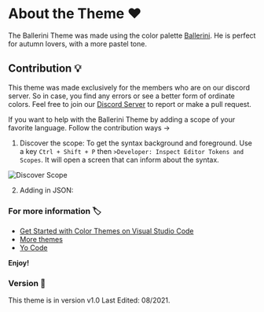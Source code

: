 # About the Theme ❤️

The Ballerini Theme was made using the color palette [Ballerini](https://github.com/Ballerini-Server/BrandGuide). He is perfect for autumn lovers, with a more pastel tone.
## Contribution 💡

This theme was made exclusively for the members who are on our discord server. So in case, you find any errors or see a better form of ordinate colors. Feel free to join our [Discord Server](https://discord.gg/pDbY76q8Qf) to report or make a pull request.

If you want to help with the Ballerini Theme by adding a scope of your favorite language. Follow the contribution ways ->

1. Discover the scope:
To get the syntax background and foreground. Use a key `Ctrl + Shift + P` then `>Developer: Inspect Editor Tokens and Scopes`. It will open a screen that can inform about the syntax.

![Discover Scope](./assets/contributionway.gif)

2. Adding in JSON:


### For more information 🏷️

* [Get Started with Color Themes on Visual Studio Code](https://code.visualstudio.com/docs/getstarted/themes)
* [More themes](https://themes.vscode.one)
* [Yo Code](https://vscode.readthedocs.io/en/latest/extensions/yocode/) 

**Enjoy!**

### Version 🎈

This theme is in version v1.0 Last Edited: 08/2021.